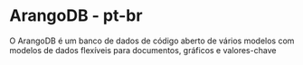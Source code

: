 # ArangoDB - pt-br
O ArangoDB é um banco de dados de código aberto de vários modelos com modelos de dados flexíveis para documentos, gráficos e valores-chave
